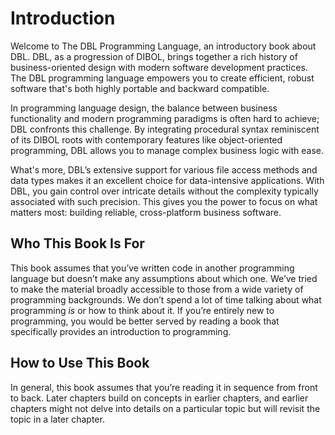 # Introduction

Welcome to The DBL Programming Language, an introductory book about DBL. DBL, as a progression of DIBOL, brings together a rich history of business-oriented design with modern software development practices. The DBL programming language empowers you to create efficient, robust software that's both highly portable and backward compatible.

In programming language design, the balance between business functionality and modern programming paradigms is often hard to achieve; DBL confronts this challenge. By integrating procedural syntax reminiscent of its DIBOL roots with contemporary features like object-oriented programming, DBL allows you to manage complex business logic with ease.

What's more, DBL’s extensive support for various file access methods and data types makes it an excellent choice for data-intensive applications. With DBL, you gain control over intricate details without the complexity typically associated with such precision. This gives you the power to focus on what matters most: building reliable, cross-platform business software.

## Who This Book Is For

This book assumes that you’ve written code in another programming language but
doesn’t make any assumptions about which one. We’ve tried to make the material
broadly accessible to those from a wide variety of programming backgrounds. We
don’t spend a lot of time talking about what programming *is* or how to think
about it. If you’re entirely new to programming, you would be better served by
reading a book that specifically provides an introduction to programming.

## How to Use This Book

In general, this book assumes that you’re reading it in sequence from front to
back. Later chapters build on concepts in earlier chapters, and earlier
chapters might not delve into details on a particular topic but will revisit
the topic in a later chapter.